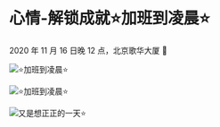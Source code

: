 # 心情-解锁成就⭐加班到凌晨⭐

2020 年 11 月 16 日晚 12 点，北京歌华大厦 🌛

![⭐加班到凌晨⭐](https://cdn.jsdelivr.net/gh/ylsislove/image-home/test/20201117023907.jpg)

![⭐加班到凌晨⭐](https://cdn.jsdelivr.net/gh/ylsislove/image-home/test/20201117024453.jpg)

![又是想正正的一天⭐](https://cdn.jsdelivr.net/gh/ylsislove/image-home/test/20201117024603.jpg)